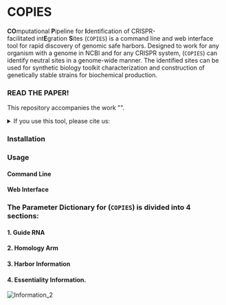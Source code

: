 # COPIES
**CO**mputational **P**ipeline for **I**dentification of CRISPR-facilitated int**E**gration **S**ites (`COPIES`) is a command line and web interface tool for rapid discovery of genomic safe harbors. Designed to work for any organism with a genome in NCBI and for any CRISPR system, (`COPIES`) can identify neutral sites in a genome-wide manner. The identified sites can be used for synthetic biology toolkit characterization and construction of genetically stable strains for biochemical production.

### READ THE PAPER!

This repository accompanies the work "".

<details>
<summary>If you use this tool, please cite us:</summary>

```bibtex

```
</details>

### Installation

### Usage

#### Command Line

#### Web Interface


### The Parameter Dictionary for (`COPIES`) is divided into 4 sections: 
#### 1. Guide RNA
#### 2. Homology Arm
#### 3. Harbor Information 
#### 4. Essentiality Information. 

![Information_2](https://user-images.githubusercontent.com/60017121/171938516-73cbb74c-ec38-45be-9b73-5cb845211579.png)
